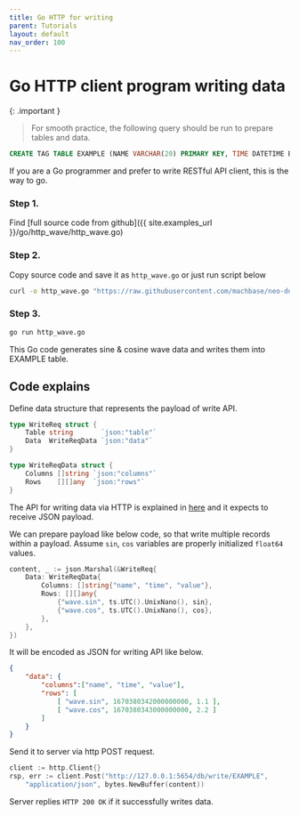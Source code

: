 ```yaml
---
title: Go HTTP for writing
parent: Tutorials
layout: default
nav_order: 100
---
```


# Go HTTP client program writing data

{: .important }
> For smooth practice, the following query should be run to prepare tables and data.
```sql
CREATE TAG TABLE EXAMPLE (NAME VARCHAR(20) PRIMARY KEY, TIME DATETIME BASETIME, VALUE DOUBLE SUMMARIZED);
```
>

If you are a Go programmer and prefer to write RESTful API client, this is the way to go.

### Step 1.

Find [full source code from github]({{ site.examples_url }}/go/http_wave/http_wave.go)

### Step 2.

Copy source code and save it as `http_wave.go` or just run script below

```sh
curl -o http_wave.go "https://raw.githubusercontent.com/machbase/neo-docs/main/examples/go/http_wave/http_wave.go"
```

### Step 3.

```sh
go run http_wave.go
```

This Go code generates sine & cosine wave data and writes them into EXAMPLE table.

## Code explains

Define data structure that represents the payload of write API.

```go
type WriteReq struct {
    Table string       `json:"table"`
    Data  WriteReqData `json:"data"`
}

type WriteReqData struct {
    Columns []string `json:"columns"`
    Rows    [][]any  `json:"rows"`
}
```

The API for writing data via HTTP is explained in [here](/docs/api-http/write) 
and it expects to receive JSON payload.

We can prepare payload like below code, so that write multiple records within a payload.
Assume `sin`, `cos` variables are properly initialized `float64` values.

```go
content, _ := json.Marshal(&WriteReq{
    Data: WriteReqData{
        Columns: []string{"name", "time", "value"},
        Rows: [][]any{
            {"wave.sin", ts.UTC().UnixNano(), sin},
            {"wave.cos", ts.UTC().UnixNano(), cos},
        },
    },
})
```

It will be encoded as JSON for writing API like below.


```json
{
    "data": {
        "columns":["name", "time", "value"],
        "rows": [
            [ "wave.sin", 1670380342000000000, 1.1 ],
            [ "wave.cos", 1670380343000000000, 2.2 ]
        ]
    }
}
```

Send it to server via http POST request.

```go
client := http.Client{}
rsp, err := client.Post("http://127.0.0.1:5654/db/write/EXAMPLE", 
    "application/json", bytes.NewBuffer(content))
```

Server replies `HTTP 200 OK` if it successfully writes data.
